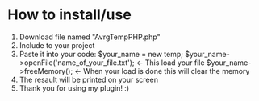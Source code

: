 # How to install/use
1. Download file named "AvrgTempPHP.php"
2. Include to your project
3. Paste it into your code:
$your_name = new temp;
$your_name->openFile('name_of_your_file.txt'); <- This load your file
$your_name->freeMemory(); <- When your load is done this will clear the memory
4. The resault will be printed on your screen
5. Thank you for using my plugin! :)
